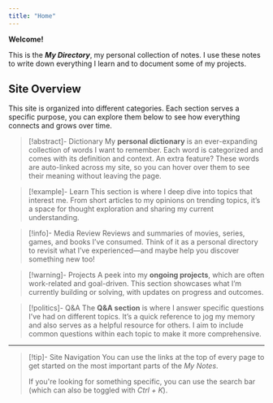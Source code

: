 ```yaml
---
title: "Home"
---
```


**Welcome!**

This is the _**My Directory**_, my personal collection of notes. I use these notes to write down everything I learn and to document some of my projects.

## Site Overview

This site is organized into different categories. Each section serves a specific purpose, you can explore them below to see how everything connects and grows over time.

> [!abstract]- Dictionary
> My **personal dictionary** is an ever-expanding collection of words I want to remember. Each word is categorized and comes with its definition and context. An extra feature? These words are auto-linked across my site, so you can hover over them to see their meaning without leaving the page.

> [!example]- Learn
> This section is where I deep dive into topics that interest me. From short articles to my opinions on trending topics, it’s a space for thought exploration and sharing my current understanding.

> [!info]- Media Review
> Reviews and summaries of movies, series, games, and books I’ve consumed. Think of it as a personal directory to revisit what I’ve experienced—and maybe help you discover something new too!

> [!warning]- Projects
> A peek into my **ongoing projects**, which are often work-related and goal-driven. This section showcases what I’m currently building or solving, with updates on progress and outcomes.

> [!politics]- Q&A
> The **Q&A section** is where I answer specific questions I’ve had on different topics. It’s a quick reference to jog my memory and also serves as a helpful resource for others. I aim to include common questions within each topic to make it more comprehensive.
---
> [!tip]- Site Navigation
> You can use the links at the top of every page to get started on the most important parts of the _My Notes_.
>
> If you're looking for something specific, you can use the search bar (which can also be toggled with _Ctrl + K_).


